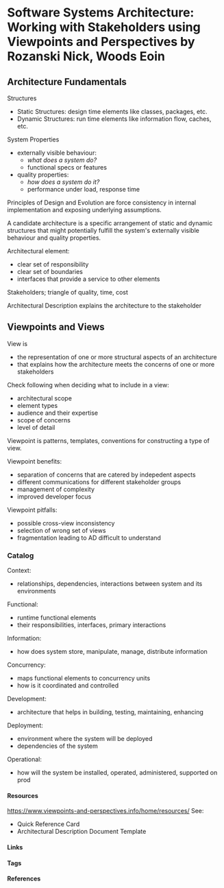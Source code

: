 # Software Systems Architecture: Working with Stakeholders using Viewpoints and Perspectives by Rozanski Nick, Woods Eoin

## Architecture Fundamentals
Structures
- Static Structures: design time elements like classes, packages, etc.
- Dynamic Structures: run time elements like information flow, caches, etc.

System Properties
- externally visible behaviour: 
	- *what does a system do?*
	- functional specs or features
- quality properties: 
	- *how does a system do it?*
	- performance under load, response time

Principles of Design and Evolution are force consistency in internal implementation and exposing underlying assumptions.

A candidate architecture is a specific arrangement of static and dynamic structures that might potentially fulfill the system's externally visible behaviour and quality properties.

Architectural element:
- clear set of responsibility
- clear set of boundaries
- interfaces that provide a service to other elements

Stakeholders; triangle of quality, time, cost

Architectural Description explains the architecture to the stakeholder

## Viewpoints and Views
View is 
- the representation of one or more structural aspects of an architecture 
- that explains how the architecture meets the concerns of one or more stakeholders

Check following when deciding what to include in a view:
- architectural scope
- element types
- audience and their expertise
- scope of concerns
- level of detail

Viewpoint is patterns, templates, conventions for constructing a type of view.

Viewpoint benefits: 
- separation of concerns that are catered by indepedent aspects
- different communications for different stakeholder groups
- management of complexity
- improved developer focus

Viewpoint pitfalls:
- possible cross-view inconsistency
- selection of wrong set of views
- fragmentation leading to AD difficult to understand

### Catalog
Context:
- relationships, dependencies, interactions between system and its environments

Functional: 
- runtime functional elements
- their responsibilities, interfaces, primary interactions

Information: 
- how does system store, manipulate, manage, distribute information

Concurrency:
- maps functional elements to concurrency units
- how is it coordinated and controlled

Development:
- architecture that helps in building, testing, maintaining, enhancing

Deployment:
- environment where the system will be deployed
- dependencies of the system

Operational:
- how will the system be installed, operated, administered, supported on prod


#### Resources
https://www.viewpoints-and-perspectives.info/home/resources/
See:
- Quick Reference Card
- Architectural Description Document Template

#### Links

#### Tags

#### References